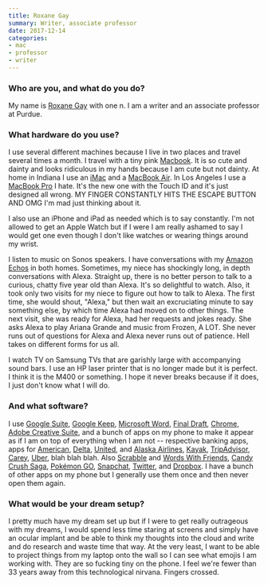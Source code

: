 ```yaml
---
title: Roxane Gay
summary: Writer, associate professor
date: 2017-12-14
categories:
- mac
- professor
- writer
---
```


### Who are you, and what do you do?

My name is [Roxane Gay](http://www.roxanegay.com/ "Roxane's website.") with one n. I am a writer and an associate professor at Purdue.

### What hardware do you use?

I use several different machines because I live in two places and travel several times a month. I travel with a tiny pink [Macbook][macbook.2]. It is so cute and dainty and looks ridiculous in my hands because I am cute but not dainty. At home in Indiana I use an [iMac][] and a [MacBook Air][macbook-air]. In Los Angeles I use a [MacBook Pro][macbook-pro] I hate. It's the new one with the Touch ID and it's just designed all wrong. MY FINGER CONSTANTLY HITS THE ESCAPE BUTTON AND OMG I'm mad just thinking about it. 

I also use an iPhone and iPad as needed which is to say constantly. I'm not allowed to get an Apple Watch but if I were I am really ashamed to say I would get one even though I don't like watches or wearing things around my wrist. 

I listen to music on Sonos speakers. I have conversations with my [Amazon Echos][echo.3] in both homes. Sometimes, my niece has shockingly long, in depth conversations with Alexa. Straight up, there is no better person to talk to a curious, chatty five year old than Alexa. It's so delightful to watch. Also, it took only two visits for my niece to figure out how to talk to Alexa. The first time, she would shout, "Alexa," but then wait an excruciating minute to say something else, by which time Alexa had moved on to other things. The next visit, she was ready for Alexa, had her requests and jokes ready. She asks Alexa to play Ariana Grande and music from Frozen, A LOT. She never runs out of questions for Alexa and Alexa never runs out of patience. Hell takes on different forms for us all.

I watch TV on Samsung TVs that are garishly large with accompanying sound bars. I use an HP laser printer that is no longer made but it is perfect. I think it is the M400 or something. I hope it never breaks because if it does, I just don't know what I will do. 

### And what software?

I use [Google Suite][g-suite], [Google Keep][google-keep], [Microsoft Word][word], [Final Draft][final-draft], [Chrome][], [Adobe Creative Suite][creative-suite], and a bunch of apps on my phone to make it appear as if I am on top of everything when I am not -- respective banking apps, apps for [American][american-airlines-ios], [Delta][fly-delta-ios], [United][united-airlines-ios], and [Alaska Airlines][alaska-airlines-ios], [Kayak][kayak-ios], [TripAdvisor][tripadvisor-ios], [Carey][carey-ios], [Uber][uber-ios], blah blah blah. Also [Scrabble][scrabble-ios] and [Words With Friends][words-with-friends-ios], [Candy Crush Saga][candy-crush-saga-ios], [Pokémon GO][pokemon-go-ios], [Snapchat][snapchat-ios], [Twitter][twitter-ios], and [Dropbox][dropbox-ios]. I have a bunch of other apps on my phone but I generally use them once and then never open them again.

### What would be your dream setup?

I pretty much have my dream set up but if I were to get really outrageous with my dreams, I would spend less time staring at screens and simply have an ocular implant and be able to think my thoughts into the cloud and write and do research and waste time that way. At the very least, I want to be able to project things from my laptop onto the wall so I can see what emojis I am working with. They are so fucking tiny on the phone. I feel we're fewer than 33 years away from this technological nirvana. Fingers crossed.

[alaska-airlines-ios]: https://apps.apple.com/us/app/alaska-airlines/id356143077 "An app for the airline service."
[american-airlines-ios]: https://apps.apple.com/us/app/american-airlines/id382698565 "An app for the airline service."
[candy-crush-saga-ios]: https://apps.apple.com/us/app/candy-crush-saga/id553834731 "A match-3 game."
[carey-ios]: https://apps.apple.com/us/app/carey/id888691706 "An app for the chauffeured service."
[chrome]: https://www.google.com/intl/en/chrome/ "A WebKit-based browser, where each tab runs in its own thread."
[creative-suite]: https://www.adobe.com/creativecloud.html "A collection of design tools."
[dropbox-ios]: https://www.dropbox.com/mobile?trigger=on "An iOS version of the syncing software."
[echo.3]: https://en.wikipedia.org/wiki/Amazon_Echo "A smart speaker."
[final-draft]: https://store.finaldraft.com/final-draft-10.html "Popular screenwriting software."
[fly-delta-ios]: https://apps.apple.com/us/app/fly-delta/id388491656 "An app for the airline service."
[g-suite]: https://workspace.google.com/ "A hosted solution for email, calendaring and more."
[google-keep]: https://en.wikipedia.org/wiki/Google_Keep "A note-taking service."
[imac]: https://www.apple.com/imac-24/ "An all-in-one computer."
[kayak-ios]: https://apps.apple.com/us/app/kayak/id305204535 "A client for the flight and hotel booking service."
[macbook-air]: https://www.apple.com/macbook-air/ "A very thin laptop."
[macbook-pro]: https://www.apple.com/macbook-pro/ "A laptop."
[macbook.2]: https://en.wikipedia.org/wiki/MacBook_(2015_version) "A very thin 12 inch laptop."
[pokemon-go-ios]: https://itunes.apple.com/us/app/Pokémon-go/id1094591345 "An AR game about catching monsters in small balls."
[scrabble-ios]: https://apps.apple.com/us/app/scrabble/id501724085 "A word tile game."
[snapchat-ios]: https://apps.apple.com/us/app/snapchat/id447188370 "An image chatting app."
[tripadvisor-ios]: https://apps.apple.com/us/app/tripadvisor-hotels-restaurants/id284876795 "An app for the travel advice service."
[twitter-ios]: https://apps.apple.com/app/twitter/id333903271 "A Twitter client."
[uber-ios]: https://apps.apple.com/us/app/uber/id368677368 "A premiere taxi booking app for iOS."
[united-airlines-ios]: https://apps.apple.com/us/app/united-airlines/id449945214 "An app for the airline service."
[word]: https://www.microsoft.com/en-us/microsoft-365/word "A document editor."
[words-with-friends-ios]: https://apps.apple.com/us/app/words-with-friends/id322852954 "A word game for the iPhone."

